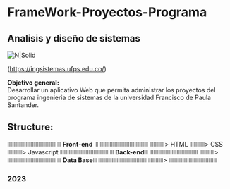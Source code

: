 # FrameWork-Proyectos-Programa
## Analisis y diseño de sistemas


![N|Solid](https://ingsistemas.cloud.ufps.edu.co/rsc/img/logo_vertical_ingsistemas_ht180.png)

(https://ingsistemas.ufps.edu.co/)

**Objetivo general:**  
Desarrollar un aplicativo Web que permita administrar los proyectos del programa ingenieria de sistemas de la universidad Francisco de Paula Santander.

## Structure:

ꔖꔖꔖꔖꔖꔖꔖꔖꔖꔖꔖꔖꔖ
ꔖ **Front-end** ꔖ
ꔖꔖꔖꔖꔖꔖꔖꔖꔖꔖꔖꔖꔖ
ꔖꔖꔖꔖ> HTML
ꔖꔖꔖꔖ> CSS
ꔖꔖꔖꔖ> Javascript
ꔖꔖꔖꔖꔖꔖꔖꔖꔖꔖꔖꔖꔖ
ꔖ **Back-end**ꔖ
ꔖꔖꔖꔖꔖꔖꔖꔖꔖꔖꔖꔖꔖ
ꔖꔖꔖꔖ>
ꔖꔖꔖꔖꔖꔖꔖꔖꔖꔖꔖꔖꔖ
ꔖ **Data Base**ꔖ
ꔖꔖꔖꔖꔖꔖꔖꔖꔖꔖꔖꔖꔖ
ꔖꔖꔖꔖ>
ꔖꔖꔖꔖꔖꔖꔖꔖꔖꔖꔖꔖꔖ

### 2023